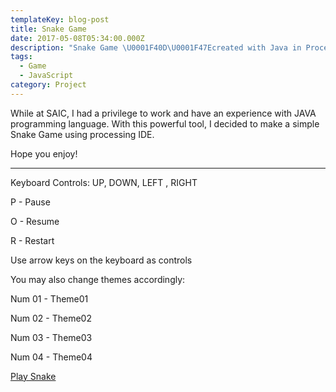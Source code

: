 ```yaml
---
templateKey: blog-post
title: Snake Game
date: 2017-05-08T05:34:00.000Z
description: "Snake Game \U0001F40D\U0001F47Ecreated with Java in Processing."
tags:
  - Game
  - JavaScript
category: Project
---
```

While at SAIC, I had a privilege to work and have an experience with JAVA programming language. With this powerful tool, I decided to make a simple Snake Game using processing IDE.

Hope you enjoy!

- - -

Keyboard Controls: UP, DOWN, LEFT , RIGHT

P - Pause

O - Resume

R - Restart

Use arrow keys on the keyboard as controls

You may also change themes accordingly:

Num 01 - Theme01

Num 02 - Theme02

Num 03 - Theme03

Num 04 - Theme04



[Play Snake](https://www.openprocessing.org/sketch/426667)
